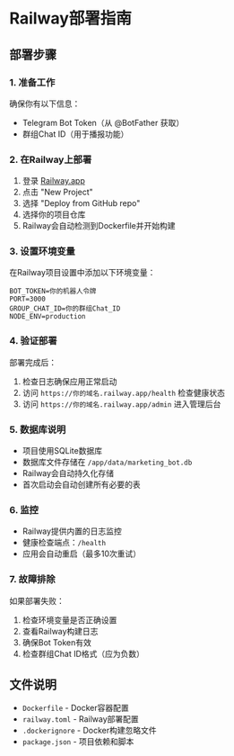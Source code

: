 # Railway部署指南

## 部署步骤

### 1. 准备工作
确保你有以下信息：
- Telegram Bot Token（从 @BotFather 获取）
- 群组Chat ID（用于播报功能）

### 2. 在Railway上部署

1. 登录 [Railway.app](https://railway.app)
2. 点击 "New Project"
3. 选择 "Deploy from GitHub repo"
4. 选择你的项目仓库
5. Railway会自动检测到Dockerfile并开始构建

### 3. 设置环境变量

在Railway项目设置中添加以下环境变量：

```
BOT_TOKEN=你的机器人令牌
PORT=3000
GROUP_CHAT_ID=你的群组Chat_ID
NODE_ENV=production
```

### 4. 验证部署

部署完成后：
1. 检查日志确保应用正常启动
2. 访问 `https://你的域名.railway.app/health` 检查健康状态
3. 访问 `https://你的域名.railway.app/admin` 进入管理后台

### 5. 数据库说明

- 项目使用SQLite数据库
- 数据库文件存储在 `/app/data/marketing_bot.db`
- Railway会自动持久化存储
- 首次启动会自动创建所有必要的表

### 6. 监控

- Railway提供内置的日志监控
- 健康检查端点：`/health`
- 应用会自动重启（最多10次重试）

### 7. 故障排除

如果部署失败：
1. 检查环境变量是否正确设置
2. 查看Railway构建日志
3. 确保Bot Token有效
4. 检查群组Chat ID格式（应为负数）

## 文件说明

- `Dockerfile` - Docker容器配置
- `railway.toml` - Railway部署配置
- `.dockerignore` - Docker构建忽略文件
- `package.json` - 项目依赖和脚本 